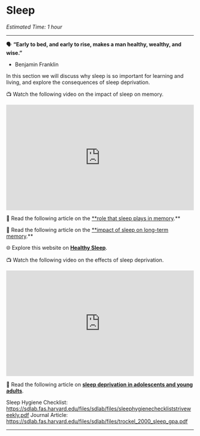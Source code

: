 # Sleep

*Estimated Time: 1 hour*

---

<aside>


🗣️ **“Early to bed, and early to rise, makes a man healthy, wealthy, and wise.”** 
- Benjamin Franklin

</aside>

In this section we will discuss why sleep is so important for learning and living, and explore the consequences of sleep deprivation.

<aside>


📺 Watch the following video on the impact of sleep on memory.

</aside>

<div style="position: relative; padding-bottom: 56.25%; height: 0;"><iframe src="https://www.youtube.com/embed/gedoSfZvBgE" title="YouTube video player" frameborder="0" allow="accelerometer; autoplay; clipboard-write; encrypted-media; gyroscope; picture-in-picture" allowfullscreen style="position: absolute; top: 0; left: 0; width: 100%; height: 100%;"></iframe></div>

<aside>


📖 Read the following article on the [**role that sleep plays in memory](https://www.bbc.com/news/health-27695144).**

</aside>

<aside>


📖 Read the following article on the [**impact of sleep on long-term memory](https://link.springer.com/article/10.1007/s00426-011-0335-6).**

</aside>

<aside>


🌐 Explore this website on [**Healthy Sleep**](http://healthysleep.med.harvard.edu/).

</aside>

<aside>


📺 Watch the following video on the effects of sleep deprivation.

</aside>

<div style="position: relative; padding-bottom: 56.25%; height: 0;"><iframe src="https://www.youtube.com/embed/dqONk48l5vY" title="YouTube video player" frameborder="0" allow="accelerometer; autoplay; clipboard-write; encrypted-media; gyroscope; picture-in-picture" allowfullscreen style="position: absolute; top: 0; left: 0; width: 100%; height: 100%;"></iframe></div>

<aside>


📖 Read the following article on [**sleep deprivation in adolescents and young adults**](https://nahic.ucsf.edu/wp-content/uploads/2014/08/Sleep-Brief-FINAL.pdf).

</aside>

Sleep Hygiene Checklist: https://sdlab.fas.harvard.edu/files/sdlab/files/sleephygienecheckliststriveweekly.pdf
Journal Article: https://sdlab.fas.harvard.edu/files/sdlab/files/trockel_2000_sleep_gpa.pdf

---
